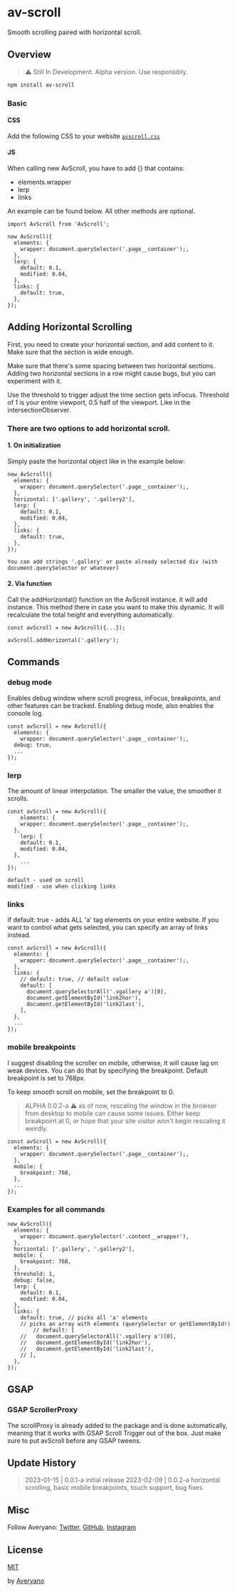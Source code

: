 # av-scroll

Smooth scrolling paired with horizontal scroll.

## Overview

> ⚠️ Still In Development. Alpha version. Use responsibly.

```sh
npm install av-scroll
```

### Basic

#### CSS

Add the following CSS to your website [`avscroll.css`](https://github.com/loudpose/av-scroll/blob/main/css/avscroll.css)

#### JS

When calling new AvScroll, you have to add {} that contains:

- elements.wrapper
- lerp
- links

An example can be found below. All other methods are optional.

```
import AvScroll from 'AvScroll';

new AvScroll({
  elements: {
    wrapper: document.querySelector('.page__container');,
  },
  lerp: {
    default: 0.1,
    modified: 0.04,
  },
  links: {
    default: true,
  },
});
```

## Adding Horizontal Scrolling

First, you need to create your horizontal section, and add content to it. Make sure that the section is wide enough.

Make sure that there's some spacing between two horizontal sections. Adding two horizontal sections in a row might cause bugs, but you can experiment with it.

Use the threshold to trigger adjust the time section gets inFocus. Threshold of 1 is your entire viewport, 0.5 half of the viewport. Like in the intersectionObserver.

### There are two options to add horizontal scroll.

#### 1. On initialization

Simply paste the horizontal object like in the example below:

```
new AvScroll({
  elements: {
    wrapper: document.querySelector('.page__container');,
  },
  horizontal: ['.gallery', '.gallery2'],
  lerp: {
    default: 0.1,
    modified: 0.04,
  },
  links: {
    default: true,
  },
});

You can add strings '.gallery' or paste already selected div (with document.querySelector or whatever)

```

#### 2. Via function

Call the addHorizontal() function on the AvScroll instance. It will add instance. This method there in case you want to make this dynamic. It will recalculate the total height and everything automatically.

```
const avScroll = new AvScroll({...});

avScroll.addHorizontal('.gallery');

```

## Commands

### debug mode

Enables debug window where scroll progress, inFocus, breakpoints, and other features can be tracked. Enabling debug mode, also enables the console log.

```
const avScroll = new AvScroll({
  elements: {
    wrapper: document.querySelector('.page__container');,
  debug: true,
  ...
});

```

### lerp

The amount of linear interpolation. The smaller the value, the smoother it scrolls.

```
const avScroll = new AvScroll({
	elements: {
    wrapper: document.querySelector('.page__container');,
  },
	lerp: {
    default: 0.1,
    modified: 0.04,
  },
	...
});

default - used on scroll
modified - use when clicking links

```

### links

If default: true - adds ALL 'a' tag elements on your entire website.
If you want to control what gets selected, you can specify an array of links instead.

```
const avScroll = new AvScroll({
  elements: {
    wrapper: document.querySelector('.page__container');,
  },
  links: {
    // default: true, // default value
    default: [
      document.querySelectorAll('.vgallery a')[0],
      document.getElementById('link2hor'),
      document.getElementById('link2last'),
    ],
  },
  ...
});

```

### mobile breakpoints

I suggest disabling the scroller on mobile, otherwise, it will cause lag on weak devices. You can do that by specifying the breakpoint. Default breakpoint is set to 768px.

To keep smooth scroll on mobile, set the breakpoint to 0.

> ALPHA 0.0.2-a ⚠️ as of now, rescaling the window in the browser from desktop to mobile can cause some issues. Either keep breakpoint at 0, or hope that your site visitor won't begin rescaling it weirdly.

```
const avScroll = new AvScroll({
  elements: {
    wrapper: document.querySelector('.page__container');,
  },
  mobile: {
    breakpoint: 768,
  },
  ...
});

```

### Examples for all commands

```
new AvScroll({
  elements: {
    wrapper: document.querySelector('.content__wrapper'),
  },
  horizontal: ['.gallery', '.gallery2'],
  mobile: {
    breakpoint: 768,
  },
  threshold: 1,
  debug: false,
  lerp: {
    default: 0.1,
    modified: 0.04,
  },
  links: {
    default: true, // picks all 'a' elements
    // picks an array with elements (querySelector or getElementById!)
		// default: [
    //   document.querySelectorAll('.vgallery a')[0],
    //   document.getElementById('link2hor'),
    //   document.getElementById('link2last'),
    // ],
  },
});
```

## GSAP

### GSAP ScrollerProxy

The scrollProxy is already added to the package and is done automatically, meaning that it works with GSAP Scroll Trigger out of the box. Just make sure to put avScroll before any GSAP tweens.

## Update History

> 2023-01-15 | 0.0.1-a initial release
> 2023-02-09 | 0.0.2-a horizontal scrolling, basic mobile breakpoints, touch support, bug fixes

## Misc

Follow Averyano: [Twitter](http://www.twitter.com/loudpose), [GitHub](https://github.com/loudpose), [Instagram](https://www.instagram.com/loudpose/)

## License

[MIT](LICENSE)

by [Averyano](https://averyano.com/)
